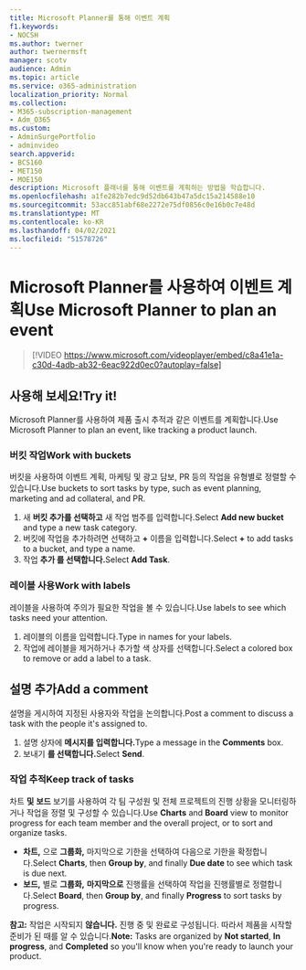 ```yaml
---
title: Microsoft Planner를 통해 이벤트 계획
f1.keywords:
- NOCSH
ms.author: twerner
author: twernermsft
manager: scotv
audience: Admin
ms.topic: article
ms.service: o365-administration
localization_priority: Normal
ms.collection:
- M365-subscription-management
- Adm_O365
ms.custom:
- AdminSurgePortfolio
- adminvideo
search.appverid:
- BCS160
- MET150
- MOE150
description: Microsoft 플래너를 통해 이벤트를 계획하는 방법을 학습합니다.
ms.openlocfilehash: a1fe282b7edc9d52db643b47a5dc15a214588e10
ms.sourcegitcommit: 53acc851abf68e2272e75df0856c0e16b0c7e48d
ms.translationtype: MT
ms.contentlocale: ko-KR
ms.lasthandoff: 04/02/2021
ms.locfileid: "51578726"
---
```

# <a name="use-microsoft-planner-to-plan-an-event"></a><span data-ttu-id="b9d4a-103">Microsoft Planner를 사용하여 이벤트 계획</span><span class="sxs-lookup"><span data-stu-id="b9d4a-103">Use Microsoft Planner to plan an event</span></span>

> [!VIDEO https://www.microsoft.com/videoplayer/embed/c8a41e1a-c30d-4adb-ab32-6eac922d0ec0?autoplay=false]

## <a name="try-it"></a><span data-ttu-id="b9d4a-104">사용해 보세요!</span><span class="sxs-lookup"><span data-stu-id="b9d4a-104">Try it!</span></span>

<span data-ttu-id="b9d4a-105">Microsoft Planner를 사용하여 제품 출시 추적과 같은 이벤트를 계획합니다.</span><span class="sxs-lookup"><span data-stu-id="b9d4a-105">Use Microsoft Planner to plan an event, like tracking a product launch.</span></span>

### <a name="work-with-buckets"></a><span data-ttu-id="b9d4a-106">버킷 작업</span><span class="sxs-lookup"><span data-stu-id="b9d4a-106">Work with buckets</span></span>

<span data-ttu-id="b9d4a-107">버킷을 사용하여 이벤트 계획, 마케팅 및 광고 담보, PR 등의 작업을 유형별로 정렬할 수 있습니다.</span><span class="sxs-lookup"><span data-stu-id="b9d4a-107">Use buckets to sort tasks by type, such as event planning, marketing and ad collateral, and PR.</span></span>

1. <span data-ttu-id="b9d4a-108">새  **버킷 추가를 선택하고**  새 작업 범주를 입력합니다.</span><span class="sxs-lookup"><span data-stu-id="b9d4a-108">Select  **Add new bucket**  and type a new task category.</span></span>
2. <span data-ttu-id="b9d4a-109">버킷에 작업을 추가하려면 선택하고  **+**  이름을 입력합니다.</span><span class="sxs-lookup"><span data-stu-id="b9d4a-109">Select  **+**  to add tasks to a bucket, and type a name.</span></span>
3. <span data-ttu-id="b9d4a-110">작업 **추가 를 선택합니다.**</span><span class="sxs-lookup"><span data-stu-id="b9d4a-110">Select  **Add Task**.</span></span>

### <a name="work-with-labels"></a><span data-ttu-id="b9d4a-111">레이블 사용</span><span class="sxs-lookup"><span data-stu-id="b9d4a-111">Work with labels</span></span>

<span data-ttu-id="b9d4a-112">레이블을 사용하여 주의가 필요한 작업을 볼 수 있습니다.</span><span class="sxs-lookup"><span data-stu-id="b9d4a-112">Use labels to see which tasks need your attention.</span></span>

1. <span data-ttu-id="b9d4a-113">레이블의 이름을 입력합니다.</span><span class="sxs-lookup"><span data-stu-id="b9d4a-113">Type in names for your labels.</span></span>
2. <span data-ttu-id="b9d4a-114">작업에 레이블을 제거하거나 추가할 색 상자를 선택합니다.</span><span class="sxs-lookup"><span data-stu-id="b9d4a-114">Select a colored box to remove or add a label to a task.</span></span>

## <a name="add-a-comment"></a><span data-ttu-id="b9d4a-115">설명 추가</span><span class="sxs-lookup"><span data-stu-id="b9d4a-115">Add a comment</span></span>

<span data-ttu-id="b9d4a-116">설명을 게시하여 지정된 사용자와 작업을 논의합니다.</span><span class="sxs-lookup"><span data-stu-id="b9d4a-116">Post a comment to discuss a task with the people it's assigned to.</span></span>

1. <span data-ttu-id="b9d4a-117">설명 상자에 **메시지를 입력합니다.**</span><span class="sxs-lookup"><span data-stu-id="b9d4a-117">Type a message in the  **Comments**  box.</span></span>
2. <span data-ttu-id="b9d4a-118">보내기 **를 선택합니다.**</span><span class="sxs-lookup"><span data-stu-id="b9d4a-118">Select  **Send**.</span></span>

### <a name="keep-track-of-tasks"></a><span data-ttu-id="b9d4a-119">작업 추적</span><span class="sxs-lookup"><span data-stu-id="b9d4a-119">Keep track of tasks</span></span>

<span data-ttu-id="b9d4a-120">차트  **및**  **보드**  보기를 사용하여 각 팀 구성원 및 전체 프로젝트의 진행 상황을 모니터링하거나 작업을 정렬 및 구성할 수 있습니다.</span><span class="sxs-lookup"><span data-stu-id="b9d4a-120">Use  **Charts**  and  **Board**  view to monitor progress for each team member and the overall project, or to sort and organize tasks.</span></span>

- <span data-ttu-id="b9d4a-121">**차트,** 으로 **그룹화,** 마지막으로  기한을 선택하여 다음으로 기한을 확정합니다.</span><span class="sxs-lookup"><span data-stu-id="b9d4a-121">Select  **Charts**, then **Group by**, and finally **Due date**  to see which task is due next.</span></span>
- <span data-ttu-id="b9d4a-122">**보드,** 별로 **그룹화,** **마지막으로** 진행률을 선택하여 작업을 진행률별로 정렬합니다.</span><span class="sxs-lookup"><span data-stu-id="b9d4a-122">Select  **Board**, then **Group by**, and finally **Progress**  to sort tasks by progress.</span></span>

<span data-ttu-id="b9d4a-123">**참고:**  작업은 시작되지 **않습니다.** 진행 중 및  완료로 구성됩니다. 따라서 제품을 시작할 준비가 된 때를 알 수 있습니다.</span><span class="sxs-lookup"><span data-stu-id="b9d4a-123">**Note:**  Tasks are organized by  **Not started**,  **In progress**, and  **Completed**  so you'll know when you're ready to launch your product.</span></span>